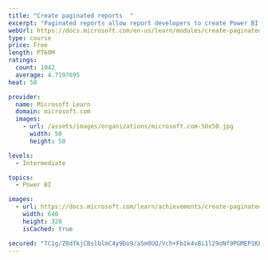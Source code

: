 ```yaml
---
title: "Create paginated reports  "
excerpt: "Paginated reports allow report developers to create Power BI artifacts that have tightly controlled rendering requirements. Paginated reports are ideal for creating sales invoices, receipts, purchase orders, and tabular data. This module will teach you how to create reports, add parameters, and work with tables and charts in paginated reports."
webUrl: https://docs.microsoft.com/en-us/learn/modules/create-paginated-reports-power-bi/
type: course
price: Free
length: PT60M
ratings:
  count: 1042
  average: 4.7197695
heat: 58

provider:
  name: Microsoft Learn
  domain: microsoft.com
  images:
    - url: /assets/images/organizations/microsoft.com-50x50.jpg
      width: 50
      height: 50

levels:
  - Intermediate

topics:
  - Power BI

images:
  - url: https://docs.microsoft.com/learn/achievements/create-paginated-reports-power-bi-social.png
    width: 640
    height: 320
    isCached: true

secured: "TC1g/Z0dfkjCBslblmC4y9Do9/a5m0UQ/Vch+Fb1k4vBi1l29oNf9PGMEP1KF0XCROol2gvYi/Bq96nyTwoUQHI4Im4S0VeET8k8dK8K9YX3AGfq8vHH7PG1TXrOOIaiKROEF5QcmQH4sqZHNb+jvrOnckxMIm3l94hROrVc7JU8m5ncnj+w0YQhhxhsru0GDuGvyRF72ESaOdYWwM9mxbTPVB+oi6XOBzfol/DyxNnp0zcDdMTQ/kLs/dBiYw3lS1GO/qQ+G2H/G+ratMT4JumDJNq5Jlj4M5om2Yc+bYn2tadA90VdLfHIxmSKvVwOg1gZRGKWVeyn2o2UI+05hDCfee0avtYXt1f/V3MU4fqhfavJc4QLlJwpQgJDoC7uCgj9w5SUIUOgSBCEzBypd4sNe/fYTnUcveIa9ev7rkE=;SZAYxi5hV63Nz+36Skeefg=="
---
```


